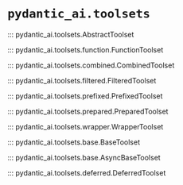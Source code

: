 # `pydantic_ai.toolsets`

::: pydantic_ai.toolsets.AbstractToolset

::: pydantic_ai.toolsets.function.FunctionToolset

::: pydantic_ai.toolsets.combined.CombinedToolset

::: pydantic_ai.toolsets.filtered.FilteredToolset

::: pydantic_ai.toolsets.prefixed.PrefixedToolset

::: pydantic_ai.toolsets.prepared.PreparedToolset

::: pydantic_ai.toolsets.wrapper.WrapperToolset

::: pydantic_ai.toolsets.base.BaseToolset

::: pydantic_ai.toolsets.base.AsyncBaseToolset

::: pydantic_ai.toolsets.deferred.DeferredToolset
